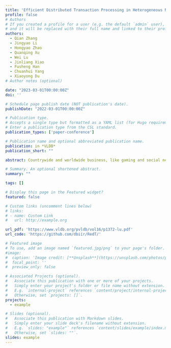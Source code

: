 ```yaml
---
title: 'Efficient Distributed Transaction Processing in Heterogeneous Networks'
profile: false
# Authors
# If you created a profile for a user (e.g. the default `admin` user), write the username (folder name) here
# and it will be replaced with their full name and linked to their profile.
authors:
  - Qian Zhang
  - Jingyao Li
  - Hongyao Zhao
  - Quanqing Xu
  - Wei Lu
  - Jinliang Xiao
  - Fusheng Han
  - Chuanhui Yang
  - Xiaoyong Du
# Author notes (optional)

date: "2023-03-01T00:00:00Z"
doi: ''

# Schedule page publish date (NOT publication's date).
publishDate: "2022-03-01T00:00:00Z"

# Publication type.
# Accepts a single type but formatted as a YAML list (for Hugo requirements).
# Enter a publication type from the CSL standard.
publication_types: ['paper-conference']

# Publication name and optional abbreviated publication name.
publication: in *VLDB*
publication_short: ""

abstract: Countrywide and worldwide business, like gaming and social networks, drives the popularity of inter-data-center transactions. To support inter-data-center transaction processing and data center fault tolerance simultaneously, existing protocols suffer from significant performance degradation due to high-latency and unstable networks. In this paper, we propose RedT, a novel distributed transaction processing protocol that works in heterogeneous networks. In detail, nodes within a data center are inter-connected via the RDMA-capable network and nodes across data centers are inter-connected via TCP/IP networks. RedT extends two-phase commit (2PC) by decomposing transactions into sub-transactions in terms of the data center granularity, and proposing a pre-write-log mechanism that is able to reduce the number of inter-data-center round-trips from a maximal of 6 to 2. Extensive evaluation against state-of-the-art protocols shows that RedT can achieve up to 1.57× higher throughputs and 0.56× lower latency.

# Summary. An optional shortened abstract.
summary: ""

tags: []

# Display this page in the Featured widget?
featured: false

# Custom links (uncomment lines below)
# links:
# - name: Custom Link
#   url: http://example.org

url_pdf: 'https://www.vldb.org/pvldb/vol16/p1372-lu.pdf'
url_code: 'https://github.com/dbiir/RedT/'

# Featured image
# To use, add an image named `featured.jpg/png` to your page's folder.
#image:
#  caption: 'Image credit: [**Unsplash**](https://unsplash.com/photos/pLCdAaMFLTE)'
#  focal_point: ''
#  preview_only: false

# Associated Projects (optional).
#   Associate this publication with one or more of your projects.
#   Simply enter your project's folder or file name without extension.
#   E.g. `internal-project` references `content/project/internal-project/index.md`.
#   Otherwise, set `projects: []`.
projects:
  - example

# Slides (optional).
#   Associate this publication with Markdown slides.
#   Simply enter your slide deck's filename without extension.
#   E.g. `slides: "example"` references `content/slides/example/index.md`.
#   Otherwise, set `slides: ""`.
slides: example
---
```

